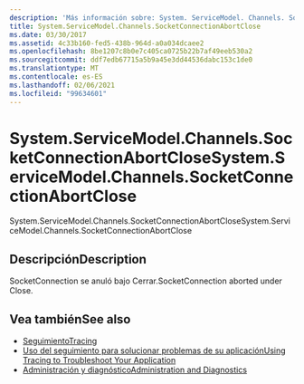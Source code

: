 ```yaml
---
description: 'Más información sobre: System. ServiceModel. Channels. SocketConnectionAbortClose'
title: System.ServiceModel.Channels.SocketConnectionAbortClose
ms.date: 03/30/2017
ms.assetid: 4c33b160-fed5-438b-964d-a0a034dcaee2
ms.openlocfilehash: 8be1207c8b0e7c405ca0725b22b7af49eeb530a2
ms.sourcegitcommit: ddf7edb67715a5b9a45e3dd44536dabc153c1de0
ms.translationtype: MT
ms.contentlocale: es-ES
ms.lasthandoff: 02/06/2021
ms.locfileid: "99634601"
---
```

# <a name="systemservicemodelchannelssocketconnectionabortclose"></a><span data-ttu-id="3c6e4-103">System.ServiceModel.Channels.SocketConnectionAbortClose</span><span class="sxs-lookup"><span data-stu-id="3c6e4-103">System.ServiceModel.Channels.SocketConnectionAbortClose</span></span>

<span data-ttu-id="3c6e4-104">System.ServiceModel.Channels.SocketConnectionAbortClose</span><span class="sxs-lookup"><span data-stu-id="3c6e4-104">System.ServiceModel.Channels.SocketConnectionAbortClose</span></span>  
  
## <a name="description"></a><span data-ttu-id="3c6e4-105">Descripción</span><span class="sxs-lookup"><span data-stu-id="3c6e4-105">Description</span></span>  

 <span data-ttu-id="3c6e4-106">SocketConnection se anuló bajo Cerrar.</span><span class="sxs-lookup"><span data-stu-id="3c6e4-106">SocketConnection aborted under Close.</span></span>  
  
## <a name="see-also"></a><span data-ttu-id="3c6e4-107">Vea también</span><span class="sxs-lookup"><span data-stu-id="3c6e4-107">See also</span></span>

- [<span data-ttu-id="3c6e4-108">Seguimiento</span><span class="sxs-lookup"><span data-stu-id="3c6e4-108">Tracing</span></span>](index.md)
- [<span data-ttu-id="3c6e4-109">Uso del seguimiento para solucionar problemas de su aplicación</span><span class="sxs-lookup"><span data-stu-id="3c6e4-109">Using Tracing to Troubleshoot Your Application</span></span>](using-tracing-to-troubleshoot-your-application.md)
- [<span data-ttu-id="3c6e4-110">Administración y diagnóstico</span><span class="sxs-lookup"><span data-stu-id="3c6e4-110">Administration and Diagnostics</span></span>](../index.md)
